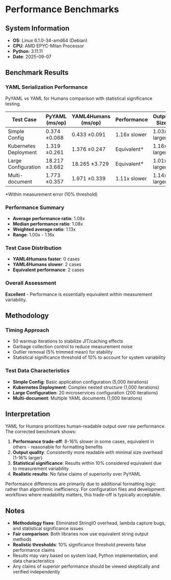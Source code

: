 # Performance Benchmarks

## System Information
- **OS**: Linux 6.1.0-34-amd64 (Debian)
- **CPU**: AMD EPYC-Milan Processor
- **Python**: 3.11.11
- **Date**: 2025-09-07

## Benchmark Results

### YAML Serialization Performance
PyYAML vs YAML for Humans comparison with statistical significance testing.

| Test Case | PyYAML (ms/op) | YAML4Humans (ms/op) | Performance | Output Size |
|-----------|----------------|---------------------|-------------|-------------|
| Simple Config | 0.374 ±0.068 | 0.433 ±0.091 | 1.16x slower | 1.03x larger |
| Kubernetes Deployment | 1.319 ±0.261 | 1.376 ±0.247 | Equivalent* | 1.16x larger |
| Large Configuration | 18.217 ±3.682 | 18.265 ±3.729 | Equivalent* | 1.01x larger |
| Multi-document | 1.773 ±0.357 | 1.971 ±0.339 | 1.11x slower | 1.14x larger |

*Within measurement error (10% threshold)

### Performance Summary
- **Average performance ratio**: 1.08x
- **Median performance ratio**: 1.08x  
- **Weighted average ratio**: 1.13x
- **Range**: 1.00x - 1.16x

### Test Case Distribution
- **YAML4Humans faster**: 0 cases
- **YAML4Humans slower**: 2 cases
- **Equivalent performance**: 2 cases

### Overall Assessment
**Excellent** - Performance is essentially equivalent within measurement variability.

## Methodology

### Timing Approach
- 50 warmup iterations to stabilize JIT/caching effects
- Garbage collection control to reduce measurement noise
- Outlier removal (5% trimmed mean) for stability
- Statistical significance threshold of 10% to account for system variability

### Test Data Characteristics
- **Simple Config**: Basic application configuration (5,000 iterations)
- **Kubernetes Deployment**: Complex nested structure (1,000 iterations)
- **Large Configuration**: 20 microservices configuration (200 iterations)
- **Multi-document**: Multiple YAML documents (1,000 iterations)

## Interpretation

YAML for Humans prioritizes human-readable output over raw performance. The corrected benchmark shows:

1. **Performance trade-off**: 8-16% slower in some cases, equivalent in others - reasonable for formatting benefits
2. **Output quality**: Consistently more readable with minimal size overhead (1-16% larger)
3. **Statistical significance**: Results within 10% considered equivalent due to measurement variability
4. **Realistic results**: No false claims of superiority over PyYAML

Performance differences are primarily due to additional formatting logic rather than algorithmic inefficiency. For configuration files and development workflows where readability matters, this trade-off is typically acceptable.

## Notes

- **Methodology fixes**: Eliminated StringIO overhead, lambda capture bugs, and statistical significance issues
- **Fair comparison**: Both libraries now use equivalent string output methods
- **Realistic thresholds**: 10% significance threshold prevents false performance claims
- Results may vary based on system load, Python implementation, and data characteristics  
- Any claims of superior performance should be viewed skeptically and verified independently